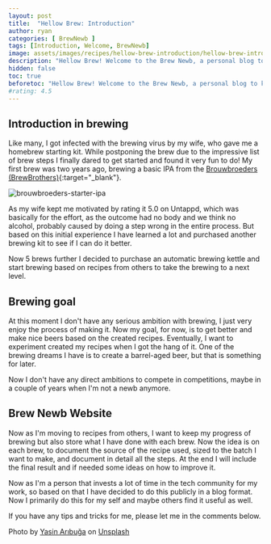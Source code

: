 ```yaml
---
layout: post
title:  "Hellow Brew: Introduction"
author: ryan
categories: [ BrewNewb ]
tags: [Introduction, Welcome, BrewNewb]
image: assets/images/recipes/hellow-brew-introduction/hellow-brew-introduction-feature-image.png
description: "Hellow Brew! Welcome to the Brew Newb, a personal blog to keep track of the brewing recipes."
hidden: false
toc: true
beforetoc: "Hellow Brew! Welcome to the Brew Newb, a personal blog to keep track of the brewing recipes. So let's first start to share some background information on why the hop I'm doing this."
#rating: 4.5
---
```


## Introduction in brewing
Like many, I got infected with the brewing virus by my wife, who gave me a homebrew starting kit. While postponing the brew due to the impressive list of brew steps I finally dared to get started and found it very fun to do! My first brew was two years ago, brewing a basic IPA from the [Brouwbroeders (BrewBrothers)](https://www.brouwbroeders.nl/products/starterspakket-ipa){:target="_blank"}.

![brouwbroeders-starter-ipa]({{site.baseurl}}/assets/images/recipes/hellow-brew-introduction/brouwbroeders-starter-ipa.jpeg)

As my wife kept me motivated by rating it 5.0 on Untappd, which was basically for the effort, as the outcome had no body and we think no alcohol, probably caused by doing a step wrong in the entire process. But based on this initial experience I have learned a lot and purchased another brewing kit to see if I can do it better.

Now 5 brews further I decided to purchase an automatic brewing kettle and start brewing based on recipes from others to take the brewing to a next level.

## Brewing goal
At this moment I don't have any serious ambition with brewing, I just very enjoy the process of making it. Now my goal, for now, is to get better and make nice beers based on the created recipes. Eventually, I want to experiment created my recipes when I got the hang of it. One of the brewing dreams I have is to create a barrel-aged beer, but that is something for later.

Now I don't have any direct ambitions to compete in competitions, maybe in a couple of years when I'm not a newb anymore.

## Brew Newb Website
Now as I'm moving to recipes from others, I want to keep my progress of brewing but also store what I have done with each brew. Now the idea is on each brew, to document the source of the recipe used, sized to the batch I want to make, and document in detail all the steps. At the end I will include the final result and if needed some ideas on how to improve it.

Now as I'm a person that invests a lot of time in the tech community for my work, so based on that I have decided to do this publicly in a blog format. Now I primarily do this for my self and maybe others find it useful as well.

If you have any tips and tricks for me, please let me in the comments below.

Photo by <a href="https://unsplash.com/@aribuga?utm_source=unsplash&utm_medium=referral&utm_content=creditCopyText" target="_blank">Yasin Arıbuğa</a> on <a href="https://unsplash.com/s/photos/cheers?utm_source=unsplash&utm_medium=referral&utm_content=creditCopyText" target="_blank">Unsplash</a>
  
